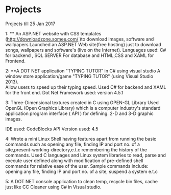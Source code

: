 # Projects
Projects till 25 Jan 2017

1: ** An ASP.NET website with CSS templates (http://downloadzone.somee.com/ )to download images, software and wallpapers
    Launched an ASP.NET Web site(free hosting) just to download songs, wallpapers and software's (live on the Internet). 
    Languages used: C# for backend , SQL SERVER  For database and HTML,CSS and XAML for   
    Frontend.
    
    
                       
    
2: **A DOT NET application "TYPING TUTOR" in C# using visual studio
    A window store application/game "TYPING TUTOR" (using Visual Studio 2013).   
    Allow users to speed up their typing speed.  Used C# for backend and XAML for the front end.
    Dot Net Framework used: version 4.5.1
    



3: Three-Dimensional textures created in C using OPEN-GL Library
   Used OpenGL (Open Graphics Library) which is a computer industry's standard application program interface ( API ) for defining.  2-D and 3-D graphic images.

   IDE used: CodeBlocks
   API Version used: 4.5
 
 
 

4: Wrote a mini Linux Shell having features apart from running the basic commands such as opening any file, 
   finding IP and port no. of a site,present-working-directory,e.t.c  remembering the history of the commands.
    Used C languages and Linux system libraries to read, parse and execute user defined along with 
    modification of pre-defined shell commands for relative ease of the user.
    Sample commands include:
    opening any file, finding IP and port no. of a site, suspend a system e.t.c  



5: A DOT NET console application to clean temp, recycle bin files, cache just like CC Cleaner using C# in Visual studio.
  
